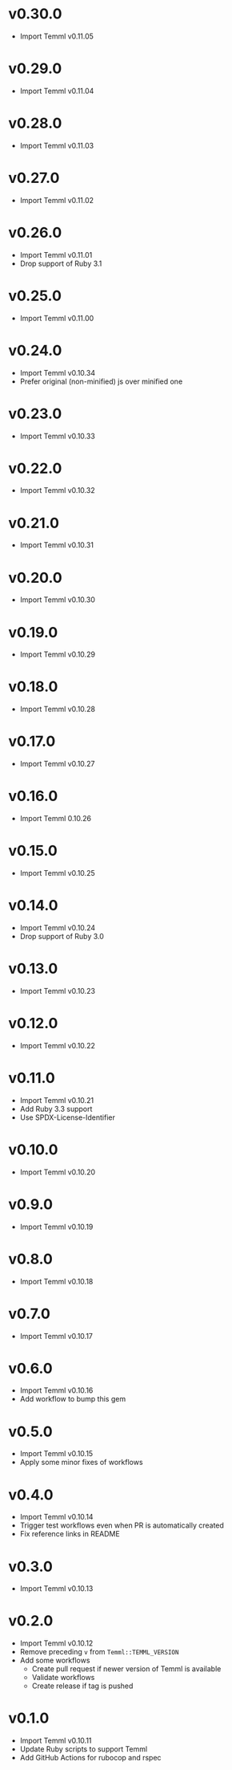 # v0.30.0

* Import Temml v0.11.05

# v0.29.0

* Import Temml v0.11.04

# v0.28.0

* Import Temml v0.11.03

# v0.27.0

* Import Temml v0.11.02

# v0.26.0

* Import Temml v0.11.01
* Drop support of Ruby 3.1

# v0.25.0

* Import Temml v0.11.00

# v0.24.0

* Import Temml v0.10.34
* Prefer original (non-minified) js over minified one

# v0.23.0

* Import Temml v0.10.33

# v0.22.0

* Import Temml v0.10.32

# v0.21.0

* Import Temml v0.10.31

# v0.20.0

* Import Temml v0.10.30

# v0.19.0

* Import Temml v0.10.29

# v0.18.0

* Import Temml v0.10.28

# v0.17.0

* Import Temml v0.10.27

# v0.16.0

* Import Temml 0.10.26

# v0.15.0

* Import Temml v0.10.25

# v0.14.0

* Import Temml v0.10.24
* Drop support of Ruby 3.0

# v0.13.0

* Import Temml v0.10.23

# v0.12.0

* Import Temml v0.10.22

# v0.11.0

* Import Temml v0.10.21
* Add Ruby 3.3 support
* Use SPDX-License-Identifier

# v0.10.0

* Import Temml v0.10.20

# v0.9.0

* Import Temml v0.10.19

# v0.8.0

* Import Temml v0.10.18

# v0.7.0

* Import Temml v0.10.17

# v0.6.0

* Import Temml v0.10.16
* Add workflow to bump this gem

# v0.5.0

* Import Temml v0.10.15
* Apply some minor fixes of workflows

# v0.4.0

* Import Temml v0.10.14
* Trigger test workflows even when PR is automatically created
* Fix reference links in README

# v0.3.0

* Import Temml v0.10.13

# v0.2.0

* Import Temml v0.10.12
* Remove preceding `v` from `Temml::TEMML_VERSION`
* Add some workflows
  * Create pull request if newer version of Temml is available
  * Validate workflows
  * Create release if tag is pushed

# v0.1.0

* Import Temml v0.10.11
* Update Ruby scripts to support Temml
* Add GitHub Actions for rubocop and rspec
